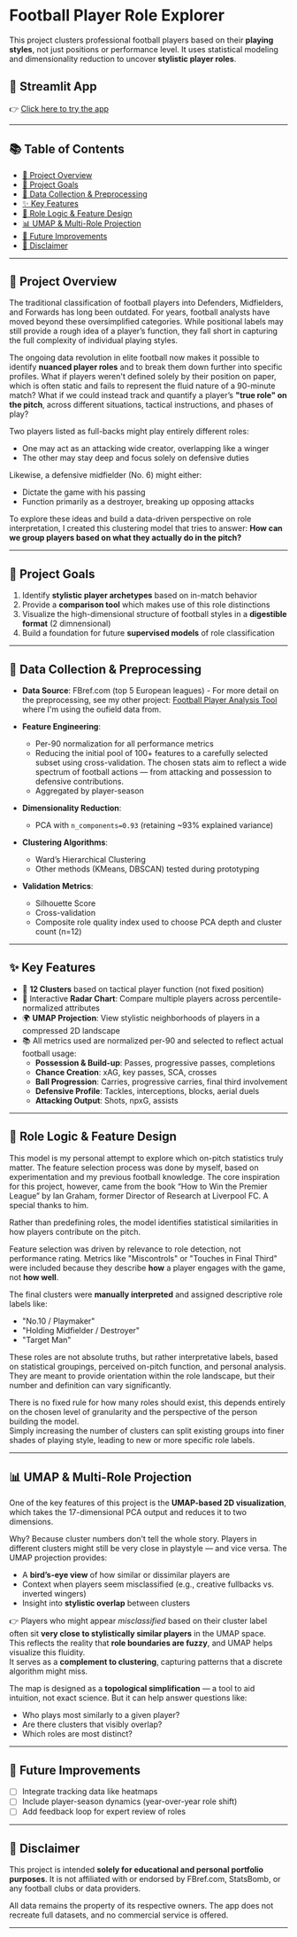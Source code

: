 # Football Player Role Explorer

This project clusters professional football players based on their **playing styles**, not just positions or performance level. It uses statistical modeling and dimensionality reduction to uncover **stylistic player roles**.

## 🔗 Streamlit App
👉 [Click here to try the app](https://football-player-clustering.streamlit.app)

---

## 📚 Table of Contents

- [📖 Project Overview](#-project-overview)
- [🎯 Project Goals](#-project-goals)
- [🔄 Data Collection & Preprocessing](#-data-collection--preprocessing)
- [✨ Key Features](#-key-features)
- [🧠 Role Logic & Feature Design](#-role-logic--feature-design)
- [📊 UMAP & Multi-Role Projection](#-umap--multi-role-projection)
- [🔧 Future Improvements](#-future-improvements)
- [📢 Disclaimer](#-disclaimer)

---

## 📖 Project Overview

The traditional classification of football players into Defenders, Midfielders, and Forwards has long been outdated. For years, football analysts have moved beyond these oversimplified categories. While positional labels may still provide a rough idea of a player’s function, they fall short in capturing the full complexity of individual playing styles.

The ongoing data revolution in elite football now makes it possible to identify **nuanced player roles** and to break them down further into specific profiles. What if players weren't defined solely by their position on paper, which is often static and fails to represent the fluid nature of a 90-minute match? What if we could instead track and quantify a player’s **"true role" on the pitch**, across different situations, tactical instructions, and phases of play?

Two players listed as full-backs might play entirely different roles:
- One may act as an attacking wide creator, overlapping like a winger
- The other may stay deep and focus solely on defensive duties

Likewise, a defensive midfielder (No. 6) might either:
- Dictate the game with his passing
- Function primarily as a destroyer, breaking up opposing attacks

To explore these ideas and build a data-driven perspective on role interpretation, I created this clustering model that tries to answer: **How can we  group players based on what they actually do in the pitch?**

---

## 🎯 Project Goals

1. Identify **stylistic player archetypes** based on in-match behavior
2. Provide a **comparison tool** which makes use of this role distinctions
3. Visualize the high-dimensional structure of football styles in a **digestible format** (2 dimnensional)
4. Build a foundation for future **supervised models** of role classification

---

## 🔄 Data Collection & Preprocessing

- **Data Source**: FBref.com (top 5 European leagues) - For more detail on the preprocessing, see my other project: [Football Player Analysis Tool](https://github.com/LucaLoeschmann/Football-Player-Analysis-25) where I'm using the oufield data from.
  
- **Feature Engineering**:
  - Per-90 normalization for all performance metrics
  - Reducing the initial pool of 100+ features to a carefully selected subset using cross-validation. The chosen stats aim to reflect a wide spectrum of football actions — from attacking and possession to defensive contributions.
  - Aggregated by player-season
- **Dimensionality Reduction**:
  - PCA with `n_components=0.93` (retaining ~93% explained variance)
- **Clustering Algorithms**:
  - Ward’s Hierarchical Clustering
  - Other methods (KMeans, DBSCAN) tested during prototyping
- **Validation Metrics**:
  - Silhouette Score 
  - Cross-validation 
  - Composite role quality index used to choose PCA depth and cluster count (n=12)


---

## ✨ Key Features

- 🧩 **12 Clusters** based on tactical player function (not fixed position)
- 🎯 Interactive **Radar Chart**: Compare multiple players across percentile-normalized attributes
- 🌍 **UMAP Projection**: View stylistic neighborhoods of players in a compressed 2D landscape
- 📚 All metrics used are normalized per-90 and selected to reflect actual football usage:
  - **Possession & Build-up**: Passes, progressive passes, completions
  - **Chance Creation**: xAG, key passes, SCA, crosses
  - **Ball Progression**: Carries, progressive carries, final third involvement
  - **Defensive Profile**: Tackles, interceptions, blocks, aerial duels
  - **Attacking Output**: Shots, npxG, assists

---

## 🧠 Role Logic & Feature Design

This model is my personal attempt to explore which on-pitch statistics truly matter. The feature selection process was done by myself, based on experimentation and my previous football knowledge. The core inspiration for this project, however, came from the book “How to Win the Premier League” by Ian Graham, former Director of Research at Liverpool FC. A special thanks to him.

Rather than predefining roles, the model identifies statistical similarities in how players contribute on the pitch.

Feature selection was driven by relevance to role detection, not performance rating. Metrics like "Miscontrols" or "Touches in Final Third" were included because they describe **how** a player engages with the game, not **how well**.

The final clusters were **manually interpreted** and assigned descriptive role labels like:
- "No.10 / Playmaker"
- "Holding Midfielder / Destroyer"
- "Target Man"

These roles are not absolute truths, but rather interpretative labels, based on statistical groupings, perceived on-pitch function, and personal analysis.  
They are meant to provide orientation within the role landscape, but their number and definition can vary significantly.  

There is no fixed rule for how many roles should exist, this depends entirely on the chosen level of granularity and the perspective of the person building the model.  
Simply increasing the number of clusters can split existing groups into finer shades of playing style, leading to new or more specific role labels.

---

## 📊 UMAP & Multi-Role Projection

One of the key features of this project is the **UMAP-based 2D visualization**, which takes the 17-dimensional PCA output and reduces it to two dimensions.

Why? Because cluster numbers don't tell the whole story. Players in different clusters might still be very close in playstyle — and vice versa. The UMAP projection provides:
- A **bird’s-eye view** of how similar or dissimilar players are  
- Context when players seem misclassified (e.g., creative fullbacks vs. inverted wingers)  
- Insight into **stylistic overlap** between clusters  

👉 Players who might appear *misclassified* based on their cluster label often sit **very close to stylistically similar players** in the UMAP space.  
This reflects the reality that **role boundaries are fuzzy**, and UMAP helps visualize this fluidity.  
It serves as a **complement to clustering**, capturing patterns that a discrete algorithm might miss.

The map is designed as a **topological simplification** — a tool to aid intuition, not exact science. But it can help answer questions like:
- Who plays most similarly to a given player?
- Are there clusters that visibly overlap?
- Which roles are most distinct?
---

## 🔧 Future Improvements

- [ ] Integrate tracking data like heatmaps
- [ ] Include player-season dynamics (year-over-year role shift)
- [ ] Add feedback loop for expert review of roles

---

## 📢 Disclaimer

This project is intended **solely for educational and personal portfolio purposes**. It is not affiliated with or endorsed by FBref.com, StatsBomb, or any football clubs or data providers.

All data remains the property of its respective owners. The app does not recreate full datasets, and no commercial service is offered.

---
